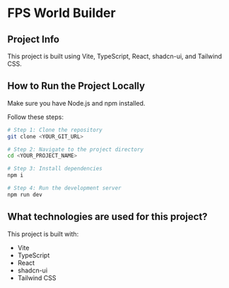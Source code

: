 # FPS World Builder

## Project Info

This project is built using Vite, TypeScript, React, shadcn-ui, and Tailwind CSS.

## How to Run the Project Locally

Make sure you have Node.js and npm installed.

Follow these steps:

```sh
# Step 1: Clone the repository
git clone <YOUR_GIT_URL>

# Step 2: Navigate to the project directory
cd <YOUR_PROJECT_NAME>

# Step 3: Install dependencies
npm i

# Step 4: Run the development server
npm run dev
```

## What technologies are used for this project?

This project is built with:

- Vite
- TypeScript
- React
- shadcn-ui
- Tailwind CSS